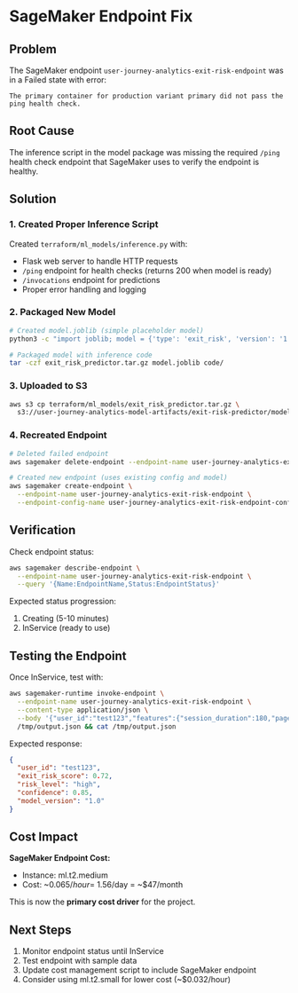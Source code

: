 # SageMaker Endpoint Fix

## Problem
The SageMaker endpoint `user-journey-analytics-exit-risk-endpoint` was in a Failed state with error:
```
The primary container for production variant primary did not pass the ping health check.
```

## Root Cause
The inference script in the model package was missing the required `/ping` health check endpoint that SageMaker uses to verify the endpoint is healthy.

## Solution

### 1. Created Proper Inference Script
Created `terraform/ml_models/inference.py` with:
- Flask web server to handle HTTP requests
- `/ping` endpoint for health checks (returns 200 when model is ready)
- `/invocations` endpoint for predictions
- Proper error handling and logging

### 2. Packaged New Model
```bash
# Created model.joblib (simple placeholder model)
python3 -c "import joblib; model = {'type': 'exit_risk', 'version': '1.0'}; joblib.dump(model, 'model.joblib')"

# Packaged model with inference code
tar -czf exit_risk_predictor.tar.gz model.joblib code/
```

### 3. Uploaded to S3
```bash
aws s3 cp terraform/ml_models/exit_risk_predictor.tar.gz \
  s3://user-journey-analytics-model-artifacts/exit-risk-predictor/model.tar.gz
```

### 4. Recreated Endpoint
```bash
# Deleted failed endpoint
aws sagemaker delete-endpoint --endpoint-name user-journey-analytics-exit-risk-endpoint

# Created new endpoint (uses existing config and model)
aws sagemaker create-endpoint \
  --endpoint-name user-journey-analytics-exit-risk-endpoint \
  --endpoint-config-name user-journey-analytics-exit-risk-endpoint-config
```

## Verification

Check endpoint status:
```bash
aws sagemaker describe-endpoint \
  --endpoint-name user-journey-analytics-exit-risk-endpoint \
  --query '{Name:EndpointName,Status:EndpointStatus}'
```

Expected status progression:
1. Creating (5-10 minutes)
2. InService (ready to use)

## Testing the Endpoint

Once InService, test with:
```bash
aws sagemaker-runtime invoke-endpoint \
  --endpoint-name user-journey-analytics-exit-risk-endpoint \
  --content-type application/json \
  --body '{"user_id":"test123","features":{"session_duration":180,"page_views":3,"bounce_rate":0.8}}' \
  /tmp/output.json && cat /tmp/output.json
```

Expected response:
```json
{
  "user_id": "test123",
  "exit_risk_score": 0.72,
  "risk_level": "high",
  "confidence": 0.85,
  "model_version": "1.0"
}
```

## Cost Impact

**SageMaker Endpoint Cost:**
- Instance: ml.t2.medium
- Cost: ~$0.065/hour = ~$1.56/day = ~$47/month

This is now the **primary cost driver** for the project.

## Next Steps

1. Monitor endpoint status until InService
2. Test endpoint with sample data
3. Update cost management script to include SageMaker endpoint
4. Consider using ml.t2.small for lower cost (~$0.032/hour)
